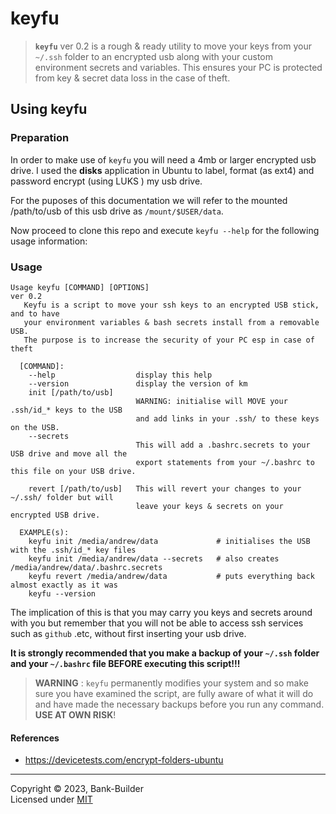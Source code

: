 # keyfu

> **`keyfu`** ver 0.2 is a rough & ready utility to move your keys from your `~/.ssh` folder to an encrypted usb along with your custom environment secrets and variables.  This ensures your PC is protected from key & secret data loss in the case of theft.

## Using keyfu

### Preparation
In order to make use of `keyfu` you will need a 4mb or larger encrypted usb drive.  I used the **disks** application in Ubuntu to label, format (as ext4) and password encrypt (using LUKS ) my usb drive.

For the puposes of this documentation we will refer to the mounted /path/to/usb of this usb drive as `/mount/$USER/data`.

Now proceed to clone this repo and execute `keyfu --help` for the following usage information:

### Usage
```
Usage keyfu [COMMAND] [OPTIONS]
ver 0.2
   Keyfu is a script to move your ssh keys to an encrypted USB stick, and to have 
   your environment variables & bash secrets install from a removable USB.
   The purpose is to increase the security of your PC esp in case of theft

  [COMMAND]:
    --help                  display this help
    --version               display the version of km
    init [/path/to/usb]
                            WARNING: initialise will MOVE your .ssh/id_* keys to the USB 
                            and add links in your .ssh/ to these keys on the USB.
    --secrets
                            This will add a .bashrc.secrets to your USB drive and move all the
                            export statements from your ~/.bashrc to this file on your USB drive.

    revert [/path/to/usb]   This will revert your changes to your ~/.ssh/ folder but will
                            leave your keys & secrets on your encrypted USB drive.

  EXAMPLE(s):
    keyfu init /media/andrew/data             # initialises the USB with the .ssh/id_* key files
    keyfu init /media/andrew/data --secrets   # also creates /media/andrew/data/.bashrc.secrets
    keyfu revert /media/andrew/data           # puts everything back almost exactly as it was
    keyfu --version
```

The implication of this is that you may carry you keys and secrets around with you but remember that you will not be able to access ssh services such as `github` .etc, without first inserting your usb drive.

**It is strongly recommended that you make a backup of your `~/.ssh` folder and your `~/.bashrc` file BEFORE executing this script!!!**

> **WARNING** : `keyfu` permanently modifies your system and so make sure you have examined the script, are fully aware of what it will do and have made the necessary backups before you run any command.<br> **USE AT OWN RISK**!

#### References
- https://devicetests.com/encrypt-folders-ubuntu


---
Copyright &copy; 2023, Bank-Builder<br>
Licensed under [MIT](./LICENSE)